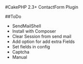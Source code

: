 #CakePHP 2.3+ ContactForm Plugin

##ToDo
- SendMailShell
- Install with Composer
- Clear Session from send mail
- Add option for add extra Fields
- Set fields in config
- Captcha
- Manual
